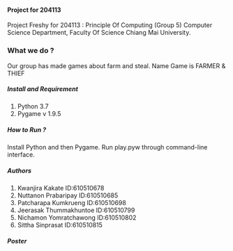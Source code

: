 #### Project for 204113 ####
Project Freshy for 204113 : Principle Of Computing (Group 5)
Computer Science Department, Faculty Of Science 
Chiang Mai University.
### What we do ?
Our group has made games about farm and steal. Name Game is FARMER & THIEF 
##### Install and Requirement
1. Python 3.7 
2. Pygame v 1.9.5
##### How to Run ?
Install Python and then Pygame. Run play.pyw through command-line interface.
##### Authors
1. Kwanjira Kakate ID:610510678
2. Nuttanon Prabaripay ID:610510685
3. Patcharapa Kumkrueng ID:610510698
4. Jeerasak Thummakhuntoe ID:610510799
5. Nichamon Yomratchawong ID:610510802
6. Sittha Sinprasat ID:610510815
##### Poster
